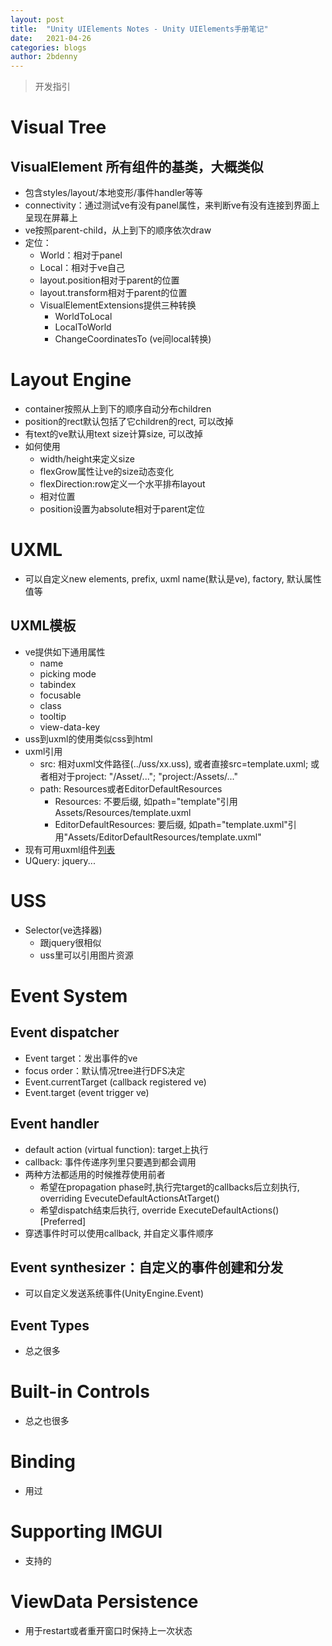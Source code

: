 ```yaml
---
layout: post
title:  "Unity UIElements Notes - Unity UIElements手册笔记"
date:   2021-04-26
categories: blogs
author: 2bdenny
---
```


> 开发指引

# Visual Tree
## VisualElement 所有组件的基类，大概类似<div>
- 包含styles/layout/本地变形/事件handler等等
- connectivity：通过测试ve有没有panel属性，来判断ve有没有连接到界面上呈现在屏幕上
- ve按照parent-child，从上到下的顺序依次draw
- 定位：
    + World：相对于panel
    + Local：相对于ve自己
    + layout.position相对于parent的位置
    + layout.transform相对于parent的位置
    + VisualElementExtensions提供三种转换
        - WorldToLocal
        - LocalToWorld
        - ChangeCoordinatesTo (ve间local转换)
# Layout Engine
- container按照从上到下的顺序自动分布children
- position的rect默认包括了它children的rect, 可以改掉
- 有text的ve默认用text size计算size, 可以改掉
- 如何使用
    + width/height来定义size
    + flexGrow属性让ve的size动态变化
    + flexDirection:row定义一个水平排布layout
    + 相对位置
    + position设置为absolute相对于parent定位
# UXML
- 可以自定义new elements, prefix, uxml name(默认是ve), factory, 默认属性值等
## UXML模板
- ve提供如下通用属性
    + name
    + picking mode
    + tabindex
    + focusable
    + class
    + tooltip
    + view-data-key
- uss到uxml的使用类似css到html
- uxml引用
    + src: 相对uxml文件路径(../uss/xx.uss), 或者直接src=template.uxml; 或者相对于project: "/Asset/..."; "project:/Assets/..."
    + path: Resources或者EditorDefaultResources
        - Resources: 不要后缀, 如path="template"引用Assets/Resources/template.uxml
        - EditorDefaultResources: 要后缀, 如path="template.uxml"引用"Assets/EditorDefaultResources/template.uxml"
- 现有可用uxml组件[列表](https://docs.unity3d.com/Manual/UIE-ElementRef.html)
- UQuery: jquery...

# USS
- Selector(ve选择器)
    + 跟jquery很相似
    + uss里可以引用图片资源
 
# Event System
## Event dispatcher
- Event target：发出事件的ve
- focus order：默认情况tree进行DFS决定
- Event.currentTarget (callback registered ve)
- Event.target (event trigger ve)
## Event handler
- default action (virtual function): target上执行
- callback: 事件传递序列里只要遇到都会调用
- 两种方法都适用的时候推荐使用前者
    + 希望在propagation phase时,执行完target的callbacks后立刻执行, overriding EvecuteDefaultActionsAtTarget()
    + 希望dispatch结束后执行, override ExecuteDefaultActions() [Preferred]
- 穿透事件时可以使用callback, 并自定义事件顺序
## Event synthesizer：自定义的事件创建和分发
- 可以自定义发送系统事件(UnityEngine.Event)
## Event Types
- 总之很多

# Built-in Controls
- 总之也很多

# Binding
- 用过

# Supporting IMGUI
- 支持的

# ViewData Persistence
- 用于restart或者重开窗口时保持上一次状态